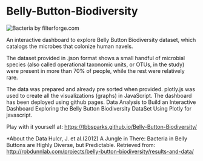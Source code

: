 # Belly-Button-Biodiversity

![Bacteria by filterforge.com](Images/bacteria.jpg)

An interactive dashboard to explore Belly Button Biodiversity dataset, which catalogs the microbes that colonize human navels.  

The dataset provided in .json format shows a small handful of microbial species (also called operational taxonomic units, or OTUs, in the study) were present in more than 70% of people, while the rest were relatively rare.


The data was prepared and already pre sorted when provided. plotly.js was used to create all the visualizations (graphs) in JavaScript. The dashboard has been deployed using github pages.  Data Analysis to Build an Interactive Dashboard Exploring the Belly Button Biodiversity DataSet Using Plotly for javascript.

Play with it yourself at: 
https://tbbsparks.github.io/Belly-Button-Biodiversity/


*About the Data
Hulcr, J. et al.(2012) A Jungle in There: Bacteria in Belly Buttons are Highly Diverse, but Predictable. Retrieved from: http://robdunnlab.com/projects/belly-button-biodiversity/results-and-data/
